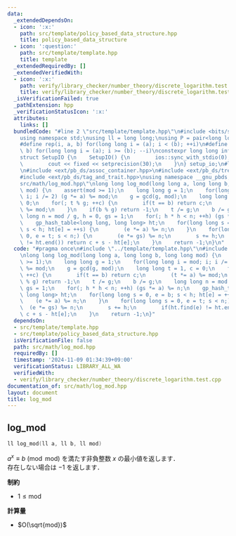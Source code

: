```yaml
---
data:
  _extendedDependsOn:
  - icon: ':x:'
    path: src/template/policy_based_data_structure.hpp
    title: policy_based_data_structure
  - icon: ':question:'
    path: src/template/template.hpp
    title: template
  _extendedRequiredBy: []
  _extendedVerifiedWith:
  - icon: ':x:'
    path: verify/library_checker/number_theory/discrete_logarithm.test.cpp
    title: verify/library_checker/number_theory/discrete_logarithm.test.cpp
  _isVerificationFailed: true
  _pathExtension: hpp
  _verificationStatusIcon: ':x:'
  attributes:
    links: []
  bundledCode: "#line 2 \"src/template/template.hpp\"\n#include <bits/stdc++.h>\n\
    using namespace std;\nusing ll = long long;\nusing P = pair<long long, long long>;\n\
    #define rep(i, a, b) for(long long i = (a); i < (b); ++i)\n#define rrep(i, a,\
    \ b) for(long long i = (a); i >= (b); --i)\nconstexpr long long inf = 4e18;\n\
    struct SetupIO {\n    SetupIO() {\n        ios::sync_with_stdio(0);\n        cin.tie(0);\n\
    \        cout << fixed << setprecision(30);\n    }\n} setup_io;\n#line 2 \"src/template/policy_based_data_structure.hpp\"\
    \n#include <ext/pb_ds/assoc_container.hpp>\n#include <ext/pb_ds/tree_policy.hpp>\n\
    #include <ext/pb_ds/tag_and_trait.hpp>\nusing namespace __gnu_pbds;\n#line 4 \"\
    src/math/log_mod.hpp\"\nlong long log_mod(long long a, long long b, long long\
    \ mod) {\n    assert(mod >= 1);\n    long long g = 1;\n    for(long long i = mod;\
    \ i; i /= 2) (g *= a) %= mod;\n    g = gcd(g, mod);\n    long long t = 1, c =\
    \ 0;\n    for(; t % g; ++c) {\n        if(t == b) return c;\n        (t *= a)\
    \ %= mod;\n    }\n    if(b % g) return -1;\n    t /= g;\n    b /= g;\n    long\
    \ long n = mod / g, h = 0, gs = 1;\n    for(; h * h < n; ++h) (gs *= a) %= n;\n\
    \    gp_hash_table<long long, long long> ht;\n    for(long long s = 0, e = b;\
    \ s < h; ht[e] = ++s) {\n        (e *= a) %= n;\n    }\n    for(long long s =\
    \ 0, e = t; s < n;) {\n        (e *= gs) %= n;\n        s += h;\n        if(ht.find(e)\
    \ != ht.end()) return c + s - ht[e];\n    }\n    return -1;\n}\n"
  code: "#pragma once\n#include \"../template/template.hpp\"\n#include \"../template/policy_based_data_structure.hpp\"\
    \nlong long log_mod(long long a, long long b, long long mod) {\n    assert(mod\
    \ >= 1);\n    long long g = 1;\n    for(long long i = mod; i; i /= 2) (g *= a)\
    \ %= mod;\n    g = gcd(g, mod);\n    long long t = 1, c = 0;\n    for(; t % g;\
    \ ++c) {\n        if(t == b) return c;\n        (t *= a) %= mod;\n    }\n    if(b\
    \ % g) return -1;\n    t /= g;\n    b /= g;\n    long long n = mod / g, h = 0,\
    \ gs = 1;\n    for(; h * h < n; ++h) (gs *= a) %= n;\n    gp_hash_table<long long,\
    \ long long> ht;\n    for(long long s = 0, e = b; s < h; ht[e] = ++s) {\n    \
    \    (e *= a) %= n;\n    }\n    for(long long s = 0, e = t; s < n;) {\n      \
    \  (e *= gs) %= n;\n        s += h;\n        if(ht.find(e) != ht.end()) return\
    \ c + s - ht[e];\n    }\n    return -1;\n}"
  dependsOn:
  - src/template/template.hpp
  - src/template/policy_based_data_structure.hpp
  isVerificationFile: false
  path: src/math/log_mod.hpp
  requiredBy: []
  timestamp: '2024-11-09 01:34:39+09:00'
  verificationStatus: LIBRARY_ALL_WA
  verifiedWith:
  - verify/library_checker/number_theory/discrete_logarithm.test.cpp
documentation_of: src/math/log_mod.hpp
layout: document
title: log_mod
---
```


## log_mod

```cpp
ll log_mod(ll a, ll b, ll mod)
```

$a^x \equiv b \pmod{\mathrm{mod}}$ を満たす非負整数 $x$ の最小値を返します．<br>
存在しない場合は $-1$ を返します．

**制約**

- $1 \leq \mathrm{mod}$

**計算量**

- $O(\sqrt{mod})$